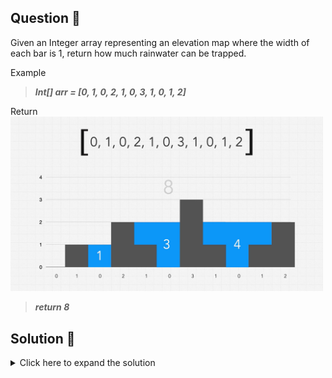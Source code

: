 ## Question 🤔
Given an Integer array representing an elevation map where the width of each bar is 1,
return how much rainwater can be trapped.

Example<br>
>***Int[] arr = [0, 1, 0, 2, 1, 0, 3, 1, 0, 1, 2]***

Return<br>
<img src="explain.PNG" alt="Trapping rainwater" width="500"/>
>***return 8***



## Solution 🙋
<details>
  <summary>Click here to expand the solution</summary>

#### First we solve this with brute force way which takes O(n^2) time and O(n) space complexities.
* Here we calculate the water that we can hold in a current column/pile at a time.
* To do that we are going to the left and right separately and find the maximum height in each side.
* Then get the minimum of both `maxLeft` and `maxRight`, and subtract it by the current column/pile height.
* The formula behind the logic is `waterInCurrentPile = Math.min(maxLeft, maxRight) - arr.get(i);`

#### Then the optimal solution using **Two Pointers Technique** with the O(n) time and O(1) space complexities.
* Identify pointer with lesser value
* Is this pointer value less than or equal to the max on that side
  * Yes - Update max on that side
  * No - get water for pointer value and add it to the total
* move pointer to inward/backward
* repeat above until both pointers are met


[//]: # (adding additional margin from bottom)
<br>
<br>
<br>
<br>

